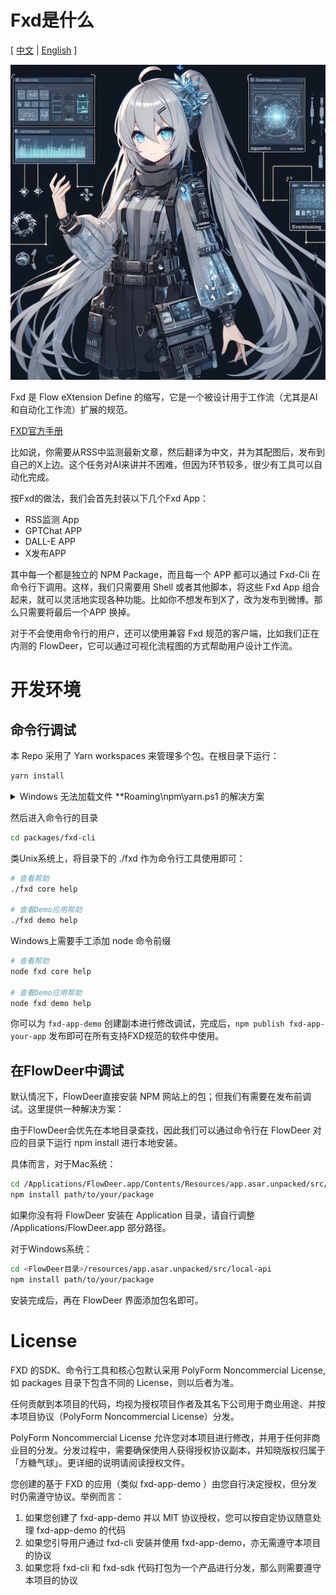 # Fxd是什么


[ [中文](./README.zh-cn.md) | [English](./README.md) ]

![](images/20240414114221.png)

Fxd 是 Flow eXtension Define 的缩写，它是一个被设计用于工作流（尤其是AI和自动化工作流）扩展的规范。

[FXD官方手册](https://ft07.com/fxd/)

比如说，你需要从RSS中监测最新文章，然后翻译为中文，并为其配图后，发布到自己的X上边。这个任务对AI来讲并不困难，但因为环节较多，很少有工具可以自动化完成。

按Fxd的做法，我们会首先封装以下几个Fxd App：

-   RSS监测 App
-   GPTChat APP
-   DALL-E APP
-   X发布APP

其中每一个都是独立的 NPM Package，而且每一个 APP 都可以通过 Fxd-Cli 在命令行下调用。这样，我们只需要用 Shell 或者其他脚本，将这些 Fxd App 组合起来，就可以灵活地实现各种功能。比如你不想发布到X了，改为发布到微博。那么只需要将最后一个APP 换掉。

对于不会使用命令行的用户，还可以使用兼容 Fxd 规范的客户端，比如我们正在内测的 FlowDeer，它可以通过可视化流程图的方式帮助用户设计工作流。

# 开发环境


## 命令行调试

本 Repo 采用了 Yarn workspaces 来管理多个包。在根目录下运行：

```bash
yarn install
```
<details>
<summary>Windows 无法加载文件 **Roaming\npm\yarn.ps1 的解决方案</summary>
这是因为策略限制导致的错误，请按以下步骤解决：

1. 搜索Powershell，右键以管理员身份运行
1. 输入 Set-ExecutionPolicy RemoteSigned 然后选 Y
1. 关闭PowerShell，重新运行 yarn 命令
</details>


然后进入命令行的目录
```bash
cd packages/fxd-cli
```

类Unix系统上，将目录下的 ./fxd 作为命令行工具使用即可：

```bash
# 查看帮助
./fxd core help

# 查看Demo应用帮助
./fxd demo help
```
Windows上需要手工添加 node 命令前缀

```bash
# 查看帮助
node fxd core help

# 查看Demo应用帮助
node fxd demo help
```

你可以为 `fxd-app-demo` 创建副本进行修改调试，完成后，`npm publish fxd-app-your-app` 发布即可在所有支持FXD规范的软件中使用。

## 在FlowDeer中调试

默认情况下，FlowDeer直接安装 NPM 网站上的包；但我们有需要在发布前调试。这里提供一种解决方案：

由于FlowDeer会优先在本地目录查找，因此我们可以通过命令行在 FlowDeer 对应的目录下运行 npm install <package-path> 进行本地安装。

具体而言，对于Mac系统：

```bash
cd /Applications/FlowDeer.app/Contents/Resources/app.asar.unpacked/src/local-api
npm install path/to/your/package
```

如果你没有将 FlowDeer 安装在 Application 目录，请自行调整 /Applications/FlowDeer.app 部分路径。

对于Windows系统：

```bash
cd <FlowDeer目录>/resources/app.asar.unpacked/src/local-api
npm install path/to/your/package
```

安装完成后，再在 FlowDeer 界面添加包名即可。

# License

FXD 的SDK、命令行工具和核心包默认采用 PolyForm Noncommercial License,如 packages 目录下包含不同的 License，则以后者为准。

任何贡献到本项目的代码，均视为授权项目作者及其名下公司用于商业用途、并按本项目协议（PolyForm Noncommercial License）分发。

PolyForm Noncommercial License 允许您对本项目进行修改，并用于任何非商业目的分发。分发过程中，需要确保使用人获得授权协议副本，并知晓版权归属于「方糖气球」。更详细的说明请阅读授权文件。

您创建的基于 FXD 的应用（类似 fxd-app-demo ）由您自行决定授权，但分发时仍需遵守协议。举例而言：

1. 如果您创建了 fxd-app-demo 并以 MIT 协议授权，您可以按自定协议随意处理 fxd-app-demo 的代码
2. 如果您引导用户通过 fxd-cli 安装并使用 fxd-app-demo，亦无需遵守本项目的协议
3. 如果您将 fxd-cli 和 fxd-sdk 代码打包为一个产品进行分发，那么则需要遵守本项目的协议